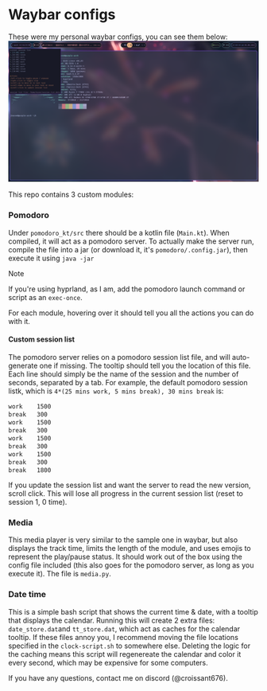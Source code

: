 # Waybar configs

These were my personal waybar configs, you can see them below:
![img_3.png](img_3.png)

This repo contains 3 custom modules:

### Pomodoro 
Under `pomodoro_kt/src` there should be a kotlin file (`Main.kt`). When compiled, it will act
as a pomodoro server. To actually make the server run, compile the file into a jar
(or download it, it's `pomodoro/.config.jar`), then execute it using `java -jar`

> [!NOTE]  
> If you're using hyprland, as I am, add the pomodoro launch command or script as an `exec-once`.

For each module, hovering over it should tell you all the actions you can do with it. 

#### Custom session list
The pomodoro server relies on a pomodoro session list file, and will auto-generate one if 
missing. The tooltip should tell you the location of this file. Each line should simply
be the name of the session and the number of seconds, separated by a tab. For example, the default
pomodoro session listk, which is `4*(25 mins work, 5 mins break), 30 mins break` is:

```
work	1500
break	300
work	1500
break	300
work	1500
break	300
work	1500
break	300
break	1800
```

If you update the session list and want the server to read the new version, scroll click. This
will lose all progress in the current session list (reset to session 1, 0 time).

### Media

This media player is very similar to the sample one in waybar, but also displays
the track time, limits the length of the module, and uses emojis to represent the play/pause
status. It should work out of the box using the config file included (this also goes for the 
pomodoro server, as long as you execute it). The file is `media.py`.

### Date time

This is a simple bash script that shows the current time & date, with a tooltip that displays
the calendar. Running this will create 2 extra files: `date_store.dat`and `tt_store.dat`, which
act as caches for the calendar tooltip. If these files annoy you, I recommend moving the 
file locations specified in the `clock-script.sh` to somewhere else. Deleting the logic for the
caching means this script will regenereate the calendar and color it every second, which may
be expensive for some computers.

If you have any questions, contact me on discord (@croissant676).
